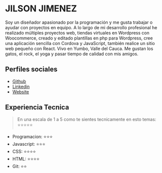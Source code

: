 # JILSON JIMENEZ

Soy un diseñador apasionado por la programación y me gusta trabajar o ayudar con proyectos en equipo. A lo largo de mi desarrollo profesional he realizado múltiples proyectos web, tiendas virtuales en Wordpress con Woocommerce, creado y editado plantillas en php para Wordpress, cree una aplicación sencilla con Cordova y JavaScript, también realice un sitio web pequeño con React. Vivo en Yumbo, Valle del Cauca. Me gustan los gatos, el rock, el yoga y pasar tiempo de calidad con mis amigos.

## Perfiles sociales

- [Github](https://github.com/jilson23/)
- [Linkedin](https://www.linkedin.com/in/jilson-jimenez-78766863/)
- [Website](https://jilvisual.com/)

## Experiencia Tecnica
> En una escala de 1 a 5 como te sientes tecnicamente en esto temas:  ⭐️⭐️⭐️⭐️⭐️

- Programacion: ⭐️⭐️⭐️
- Javascript: ⭐️⭐️⭐️
- CSS: ⭐️⭐️⭐️⭐️
- HTML: ⭐️⭐️⭐️⭐️
- Git: ⭐️⭐️
